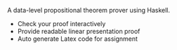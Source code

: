 A data-level propositional theorem prover using Haskell.

- Check your proof interactively
- Provide readable linear presentation proof
- Auto generate Latex code for assignment
